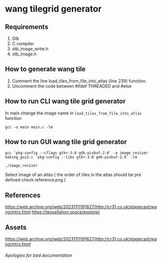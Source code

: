 # wang tilegrid generator

## Requirements
1. Gtk
2. C compiler
3. stb_image_write.h
4. stb_image.h

## How to generate wang tile

1. Comment the line load_tiles_from_file_into_atlas (line 239) function.
2. Uncomment the code between #ifdef THREADED and #else

## How to run CLI wang tile grid generator

In main change the image name in `load_tiles_from_file_into_atlas` function

`gcc -o main main.c -lm`


## How to run GUI wang tile grid generator
```
gcc `pkg-config --cflags gtk+-3.0 gdk-pixbuf-2.0` -o image_resizer making_gui2.c `pkg-config --libs gtk+-3.0 gdk-pixbuf-2.0` -lm
```
`./image_resizer`

Select image of an atlas ( the order of tiles in the atlas should be pre defined check reference.png )


## References
https://web.archive.org/web/20231111191627/http://cr31.co.uk/stagecast/wang/intro.html
https://tessellation.space/explore/

## Assets 
https://web.archive.org/web/20231111191627/http://cr31.co.uk/stagecast/wang/intro.html

###### Apologies for bad documentation
